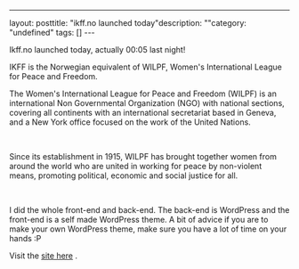 --- 
layout: posttitle: "ikff.no launched today"description: ""category: "undefined" tags: [] --- <p>Ikff.no launched today, actually 00:05 last night!</p> <p>IKFF is the Norwegian equivalent of WILPF, Women's International League for Peace and Freedom.</p> <p>The Women's International League for Peace and Freedom (WILPF) is an international Non Governmental Organization (NGO) with national sections, covering all continents with an international secretariat based in Geneva, and a New York office focused on the work of the United Nations.</p><br/><p>Since its establishment in 1915, WILPF has brought together women from around the world who are united in working for peace by non-violent means, promoting political, economic and social justice for all. </p><br/><p>I did the whole front-end and back-end. The back-end is WordPress and the front-end is a self made WordPress theme. A bit of advice if you are to make your own WordPress theme, make sure you have a lot of time on your hands :P</p> <p>Visit the <a href="www.ikff.no">site here</a> .</p>